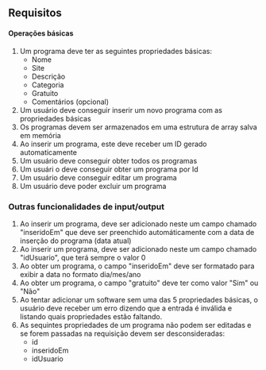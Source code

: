 ## Requisitos

#### Operações básicas

1. Um programa deve ter as seguintes propriedades básicas:
   - Nome
   - Site
   - Descrição
   - Categoria
   - Gratuito
   - Comentários (opcional)
2. Um usuário deve conseguir inserir um novo programa com as propriedades básicas
3. Os programas devem ser armazenados em uma estrutura de array salva em memória
4. Ao inserir um programa, este deve receber um ID gerado automaticamente
5. Um usuário deve conseguir obter todos os programas
6. Um usuári o deve conseguir obter um programa por Id
7. Um usuário deve conseguir editar um programa
8. Um usuário deve poder excluir um programa

### Outras funcionalidades de input/output

1. Ao inserir um programa, deve ser adicionado neste um campo chamado "inseridoEm" que deve ser preenchido automáticamente com a data de inserção do programa (data atual)
2. Ao inserir um programa, deve ser adicionado neste um campo chamado "idUsuario", que terá sempre o valor 0
3. Ao obter um programa, o campo "inseridoEm" deve ser formatado para exibir a data no formato dia/mes/ano
4. Ao obter um programa, o campo "gratuito" deve ter como valor "Sim" ou "Não"
5. Ao tentar adicionar um software sem uma das 5 propriedades básicas, o usuário deve receber um erro dizendo que a entrada é inválida e listando quais propriedades estão faltando. 
6. As sequintes propriedades de um programa não podem ser editadas e se forem passadas na requisição devem ser desconsideradas:
   - id
   - inseridoEm
   - idUsuario

